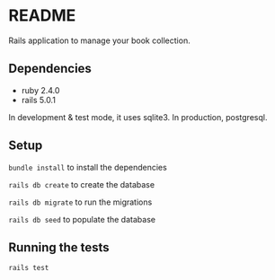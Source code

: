 # README

Rails application to manage your book collection.

## Dependencies

* ruby 2.4.0
* rails 5.0.1

In development & test mode, it uses sqlite3. In production, postgresql.

## Setup

```bundle install``` to install the dependencies

```rails db create``` to create the database

```rails db migrate``` to run the migrations

```rails db seed``` to populate the database

## Running the tests

```rails test```
